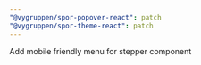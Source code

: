 ```yaml
---
"@vygruppen/spor-popover-react": patch
"@vygruppen/spor-theme-react": patch
---
```


Add mobile friendly menu for stepper component
